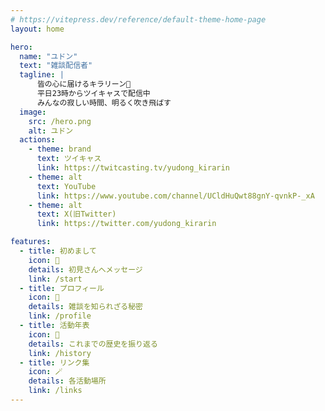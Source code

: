 ```yaml
---
# https://vitepress.dev/reference/default-theme-home-page
layout: home

hero:
  name: "ユドン"
  text: "雑談配信者"
  tagline: |
      皆の心に届けるキラリーン💫
      平日23時からツイキャスで配信中
      みんなの寂しい時間、明るく吹き飛ばす
  image:
    src: /hero.png
    alt: ユドン
  actions:
    - theme: brand
      text: ツイキャス
      link: https://twitcasting.tv/yudong_kirarin
    - theme: alt
      text: YouTube
      link: https://www.youtube.com/channel/UCldHuQwt88gnY-qvnkP-_xA
    - theme: alt
      text: X(旧Twitter)
      link: https://twitter.com/yudong_kirarin

features:
  - title: 初めまして
    icon: 🐸
    details: 初見さんへメッセージ
    link: /start
  - title: プロフィール
    icon: 💫
    details: 雑談を知られざる秘密
    link: /profile
  - title: 活動年表
    icon: 🤧
    details: これまでの歴史を振り返る
    link: /history
  - title: リンク集
    icon: 🪄
    details: 各活動場所
    link: /links
---
```

